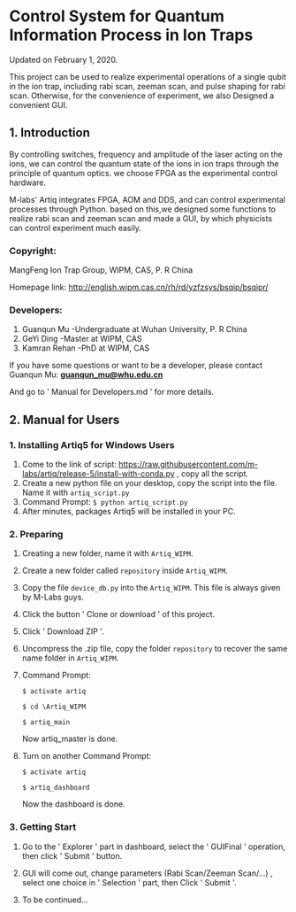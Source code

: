 # Control System for Quantum Information Process in Ion Traps

Updated on February 1, 2020.

This project can be used to realize experimental operations of a single qubit in the ion trap, including rabi scan, zeeman scan, and pulse shaping for rabi scan. Otherwise, for the convenience of experiment, we also Designed a convenient GUI.

## 1. Introduction

  By controlling switches, frequency and amplitude of the laser acting on the ions, we can control the quantum state of the ions in ion traps through the principle of quantum optics. we choose FPGA as the experimental control hardware. 

  M-labs' Artiq integrates FPGA, AOM and DDS, and can control experimental processes through Python. based on this,we designed some functions to realize rabi scan and zeeman scan and made a GUI, by which physicists can control experiment much easily.

###  Copyright:

MangFeng Ion Trap Group, WIPM, CAS, P. R China

Homepage link: http://english.wipm.cas.cn/rh/rd/yzfzsys/bsqip/bsqipr/

###  Developers:

1. Guanqun Mu     -Undergraduate at Wuhan University, P. R China
3. GeYi Ding     -Master at WIPM, CAS
2. Kamran Rehan   -PhD at WIPM, CAS

If you have some questions or want to be a developer, please contact Guanqun Mu: **guanqun_mu@whu.edu.cn**

And go to ' Manual for Developers.md ' for more details.



## 2. Manual for Users

### 1. Installing Artiq5 for Windows Users

1. Come to the link of script: <https://raw.githubusercontent.com/m-labs/artiq/release-5/install-with-conda.py> , copy all the script.
2. Create a new python file on your desktop, copy the script into the file.  Name it with `artiq_script.py`
3. Command Prompt:  `$ python artiq_script.py `
4. After minutes, packages Artiq5 will be installed in your PC.



### 2. Preparing

1. Creating a new folder, name it with `Artiq_WIPM`.

2. Create a new folder called `repository` inside `Artiq_WIPM`.

3. Copy the file `device_db.py` into the `Artiq_WIPM`. This file is always given by M-Labs guys.

4. Click the button ' Clone or download ' of this project.

5. Click ' Download ZIP '.

6. Uncompress the .zip file, copy the folder `repository` to recover the same name folder in `Artiq_WIPM`.

7. Command Prompt:

    `$ activate artiq  `

    `$ cd \Artiq_WIPM`

    `$ artiq_main`

    Now artiq_master is done.

8. Turn on another Command Prompt:

    `$ activate artiq`

    `$ artiq_dashboard`

    Now the dashboard is done.




### 3. Getting Start

1. Go to the ' Explorer ' part in dashboard, select the ' GUIFinal ' operation, then click ' Submit ' button.

2. GUI will come out, change parameters (Rabi Scan/Zeeman Scan/...) , select one choice in ' Selection ' part, then Click ' Submit '.

3. To be continued...



